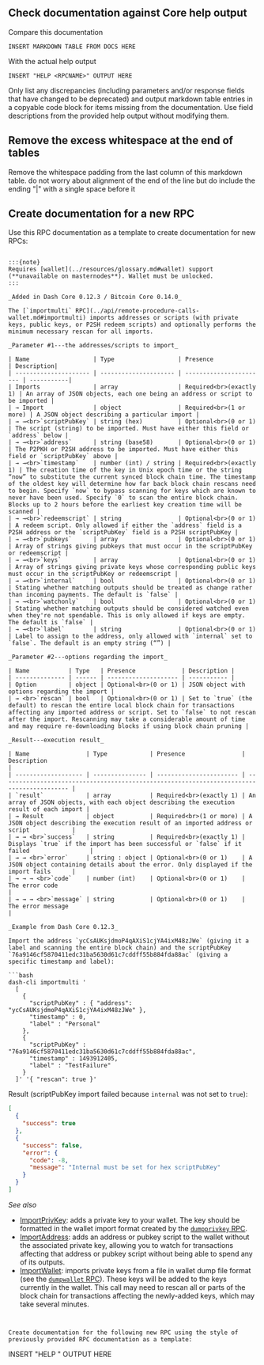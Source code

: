 ## Check documentation against Core help output

Compare this documentation
```
INSERT MARKDOWN TABLE FROM DOCS HERE
```

With the actual help output
```
INSERT "HELP <RPCNAME>" OUTPUT HERE
```

Only list any discrepancies (including parameters and/or response fields that have changed to be deprecated) and output markdown table entries in a copyable code block for items missing from the documentation. Use field descriptions from the provided help output without modifying them.

## Remove the excess whitespace at the end of tables

Remove the whitespace padding from the last column of this markdown table. do not worry about alignment of the end of the line but do include the ending "|" with a single space before it

## Create documentation for a new RPC

Use this RPC documentation as a template to create documentation for new RPCs:

```## ImportMulti

:::{note}
Requires [wallet](../resources/glossary.md#wallet) support (**unavailable on masternodes**). Wallet must be unlocked.
:::

_Added in Dash Core 0.12.3 / Bitcoin Core 0.14.0_

The [`importmulti` RPC](../api/remote-procedure-calls-wallet.md#importmulti) imports addresses or scripts (with private keys, public keys, or P2SH redeem scripts) and optionally performs the minimum necessary rescan for all imports.

_Parameter #1---the addresses/scripts to import_

| Name                  | Type                  | Presence                | Description|
| --------------------- | --------------------- | ----------------------- | -----------|
| Imports               | array                 | Required<br>(exactly 1) | An array of JSON objects, each one being an address or script to be imported |
| → Import              | object                | Required<br>(1 or more) | A JSON object describing a particular import |
| → →<br>`scriptPubKey` | string (hex)          | Optional<br>(0 or 1)    | The script (string) to be imported. Must have either this field or `address` below |
| → →<br>`address`      | string (base58)       | Optional<br>(0 or 1)    | The P2PKH or P2SH address to be imported. Must have either this field or `scriptPubKey` above |
| → →<br>`timestamp`    | number (int) / string | Required<br>(exactly 1) | The creation time of the key in Unix epoch time or the string “now” to substitute the current synced block chain time. The timestamp of the oldest key will determine how far back block chain rescans need to begin. Specify `now` to bypass scanning for keys which are known to never have been used. Specify `0` to scan the entire block chain. Blocks up to 2 hours before the earliest key creation time will be scanned |
| → →<br>`redeemscript` | string                | Optional<br>(0 or 1)    | A redeem script. Only allowed if either the `address` field is a P2SH address or the `scriptPubKey` field is a P2SH scriptPubKey |
| → →<br>`pubkeys`      | array                 | Optional<br>(0 or 1)    | Array of strings giving pubkeys that must occur in the scriptPubKey or redeemscript |
| → →<br>`keys`         | array                 | Optional<br>(0 or 1)    | Array of strings giving private keys whose corresponding public keys must occur in the scriptPubKey or redeemscript |
| → →<br>`internal`     | bool                  | Optional<br>(0 or 1)    | Stating whether matching outputs should be treated as change rather than incoming payments. The default is `false` |
| → →<br>`watchonly`    | bool                  | Optional<br>(0 or 1)    | Stating whether matching outputs should be considered watched even when they're not spendable. This is only allowed if keys are empty. The default is `false` |
| → →<br>`label`        | string                | Optional<br>(0 or 1)    | Label to assign to the address, only allowed with `internal` set to `false`. The default is an empty string (“”) |

_Parameter #2---options regarding the import_

| Name           | Type   | Presence             | Description |
| -------------- | ------ | -------------------- | ----------- |
| Option         | object | Optional<br>(0 or 1) | JSON object with options regarding the import |
| → <br>`rescan` | bool   | Optional<br>(0 or 1) | Set to `true` (the default) to rescan the entire local block chain for transactions affecting any imported address or script. Set to `false` to not rescan after the import. Rescanning may take a considerable amount of time and may require re-downloading blocks if using block chain pruning |

_Result---execution result_

| Name                | Type            | Presence                | Description                                                                               |
| ------------------- | --------------- | ----------------------- | ----------------------------------------------------------------------------------------- |
| `result`            | array           | Required<br>(exactly 1) | An array of JSON objects, with each object describing the execution result of each import |
| → Result            | object          | Required<br>(1 or more) | A JSON object describing the execution result of an imported address or script            |
| → → <br>`success`   | string          | Required<br>(exactly 1) | Displays `true` if the import has been successful or `false` if it failed                 |
| → → <br>`error`     | string : object | Optional<br>(0 or 1)    | A JSON object containing details about the error. Only displayed if the import fails      |
| → → → <br>`code`    | number (int)    | Optional<br>(0 or 1)    | The error code                                                                            |
| → → → <br>`message` | string          | Optional<br>(0 or 1)    | The error message                                                                         |

_Example from Dash Core 0.12.3_

Import the address `ycCsAUKsjdmoP4qAXiS1cjYA4ixM48zJWe` (giving it a label and scanning the entire block chain) and the scriptPubKey `76a9146cf5870411edc31ba5630d61c7cddff55b884fda88ac` (giving a specific timestamp and label):

```bash
dash-cli importmulti '
  [
    {
      "scriptPubKey" : { "address": "ycCsAUKsjdmoP4qAXiS1cjYA4ixM48zJWe" },
      "timestamp" : 0,
      "label" : "Personal"
    },
    {
      "scriptPubKey" : "76a9146cf5870411edc31ba5630d61c7cddff55b884fda88ac",
      "timestamp" : 1493912405,
      "label" : "TestFailure"
    }
  ]' '{ "rescan": true }'
```

Result (scriptPubKey import failed because `internal` was not set to `true`):

```json
[
  {
    "success": true
  },
  {
    "success": false,
    "error": {
      "code": -8,
      "message": "Internal must be set for hex scriptPubKey"
    }
  }
]
```

_See also_

* [ImportPrivKey](../api/remote-procedure-calls-wallet.md#importprivkey): adds a private key to your wallet. The key should be formatted in the wallet import format created by the [`dumpprivkey` RPC](../api/remote-procedure-calls-wallet.md#dumpprivkey).
* [ImportAddress](../api/remote-procedure-calls-wallet.md#importaddress): adds an address or pubkey script to the wallet without the associated private key, allowing you to watch for transactions affecting that address or pubkey script without being able to spend any of its outputs.
* [ImportWallet](../api/remote-procedure-calls-wallet.md#importwallet): imports private keys from a file in wallet dump file format (see the [`dumpwallet` RPC](../api/remote-procedure-calls-wallet.md#dumpwallet)). These keys will be added to the keys currently in the wallet.  This call may need to rescan all or parts of the block chain for transactions affecting the newly-added keys, which may take several minutes.
```


Create documentation for the following new RPC using the style of previously provided RPC documentation as a template:

```
INSERT "HELP <RPCNAME>" OUTPUT HERE
```
